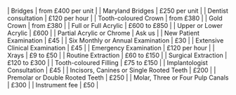 
|  Bridges                                   |  from £400 per unit  |
|  Maryland Bridges                          |  £250 per unit       |
|  Dentist consultation                      |  £120 per hour       |
|  Tooth-coloured Crown                      |  from £380           |
|  Gold Crown                                |  from £380           |
|  Full or Full Acrylic                      |  £600 to £850        |
|  Upper or Lower Acrylic                    |  £600                |
|  Partial Acrylic or Chrome                 |  Ask us              |
|  New Patient Examination                   |  £45                 | 
|  Six Monthly or Annual Examination         |  £30                 |
|  Extensive Clinical Examination            |  £45                 |
|  Emergency Examination                     |  £120 per hour       |
|  Xrays                                     |  £9 to £50           | 
|  Routine Extraction                        |  £60 to £150         | 
|  Surgical Extraction                       |  £120 to £300        |
|  Tooth-coloured Filling                    |  £75 to £150         |
|  Implantologist Consultation               |  £45                 |
|  Incisors, Canines or Single Rooted Teeth  |  £200                |
|  Premolar or Double Rooted Teeth           |  £250                |
|  Molar, Three or Four Pulp Canals          |  £300                |
|  Instrument fee                            |  £50                 |
 
